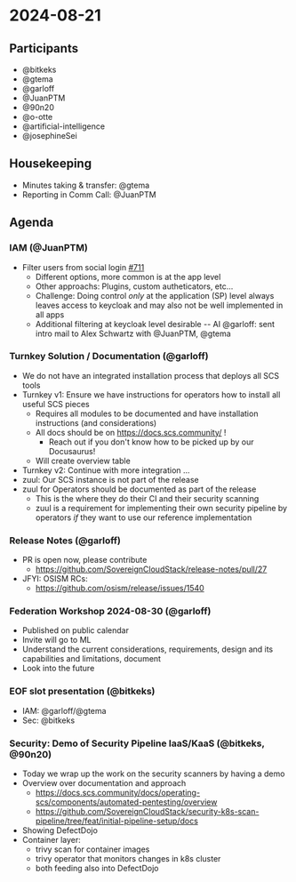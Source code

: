 # 2024-08-21

## Participants

- @bitkeks
- @gtema
- @garloff
- @JuanPTM
- @90n20
- @o-otte
- @artificial-intelligence
- @josephineSei

## Housekeeping

* Minutes taking & transfer: @gtema
* Reporting in Comm Call: @JuanPTM

## Agenda

### IAM (@JuanPTM)

* Filter users from social login [#711](https://github.com/SovereignCloudStack/issues/issues/711)
    * Different options, more common is at the app level
    * Other approachs: Plugins, custom autheticators, etc...
    * Challenge: Doing control *only* at the application (SP) level always leaves access to keycloak and may also not be well implemented in all apps
    * Additional filtering at keycloak level desirable -- AI @garloff: sent intro mail to Alex Schwartz with @JuanPTM, @gtema

### Turnkey Solution / Documentation (@garloff)
* We do not have an integrated installation process that deploys all SCS tools
* Turnkey v1: Ensure we have instructions for operators how to install all useful SCS pieces
    * Requires all modules to be documented and have installation instructions (and considerations)
    * All docs should be on <https://docs.scs.community/> !
        * Reach out if you don't know how to be picked up by our Docusaurus!
    * Will create overview table
* Turnkey v2: Continue with more integration ... 
* zuul: Our SCS instance is not part of the release
* zuul for Operators should be documented as part of the release
    * This is the where they do their CI and their security scanning
    * zuul is a requirement for implementing their own security pipeline by operators *if* they want to use our reference implementation

### Release Notes (@garloff)
* PR is open now, please contribute
    * <https://github.com/SovereignCloudStack/release-notes/pull/27>
* JFYI: OSISM RCs:
    * <https://github.com/osism/release/issues/1540>

### Federation Workshop 2024-08-30 (@garloff)
* Published on public calendar
* Invite will go to ML
* Understand the current considerations, requirements, design and its capabilities and limitations, document
* Look into the future

### EOF slot presentation (@bitkeks)
* IAM: @garloff/@gtema
* Sec: @bitkeks

### Security: Demo of Security Pipeline IaaS/KaaS (@bitkeks, @90n20)
* Today we wrap up the work on the security scanners by having a demo
* Overview over documentation and approach
    * <https://docs.scs.community/docs/operating-scs/components/automated-pentesting/overview>
    * <https://github.com/SovereignCloudStack/security-k8s-scan-pipeline/tree/feat/initial-pipeline-setup/docs>
* Showing DefectDojo
* Container layer:
    * trivy scan for container images
    * trivy operator that monitors changes in k8s cluster
    * both feeding also into DefectDojo
